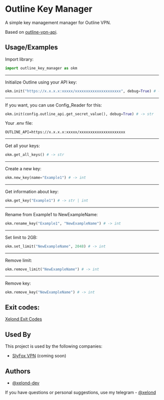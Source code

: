 
# Outline Key Manager

A simple key management manager for Outline VPN.

Based on [outline-vpn-api](https://pypi.org/project/outline-vpn-api/).


## Usage/Examples

Import library:
```python
import outline_key_manager as okm
```

---

Initialize Outline using your API key:
```python
okm.init("https://x.x.x.x:xxxxx/xxxxxxxxxxxxxxxxxxxxx", debug=True) # -> str
```

---

If you want, you can use Config_Reader for this:
```python
okm.init(config.outline_api.get_secret_value(), debug=True) # -> str
```
Your .env file:
```env
OUTLINE_API=https://x.x.x.x:xxxxx/xxxxxxxxxxxxxxxxxxxxx
```

---

Get all your keys:
```python
okm.get_all_keys() # -> str
```

---

Create a new key:
```python
okm.new_key(name="Example1") # -> int
```

---

Get information about key:
```python
okm.get_key("Example1") # -> str | int
```

---

Rename from Example1 to NewExampleName:
```python
okm.rename_key("Example1", "NewExampleName") # -> int
```

---

Set limit to 2GB:
```python
okm.set_limit("NewExampleName", 2048) # -> int
```

---

Remove limit:
```python
okm.remove_limit("NewExampleName") # -> int
```

---

Remove key:
```python
okm.remove_key("NewExampleName") # -> int
```

## Exit codes:
[Xelond Exit Codes](https://exitcode.ru/)
## Used By

This project is used by the following companies:

- [SlyFox VPN](https://slyfoxvpn.ru/) (coming soon)
## Authors

- [@xelond-dev](https://www.github.com/xelond-dev)

If you have questions or personal suggestions, use my telegram - [@xelond](https://t.me/xelond)
